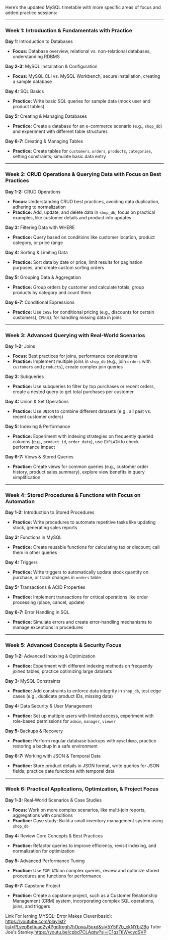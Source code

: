Here’s the updated MySQL timetable with more specific areas of focus and added practice sessions:

---

### **Week 1: Introduction & Fundamentals with Practice**
**Day 1:** Introduction to Databases  
- **Focus:** Database overview, relational vs. non-relational databases, understanding RDBMS

**Day 2-3:** MySQL Installation & Configuration  
- **Focus:** MySQL CLI vs. MySQL Workbench, secure installation, creating a sample database

**Day 4:** SQL Basics  
- **Practice:** Write basic SQL queries for sample data (mock user and product tables)

**Day 5:** Creating & Managing Databases  
- **Practice:** Create a database for an e-commerce scenario (e.g., `shop_db`) and experiment with different table structures

**Day 6-7:** Creating & Managing Tables  
- **Practice:** Create tables for `customers`, `orders`, `products`, `categories`, setting constraints; simulate basic data entry

---

### **Week 2: CRUD Operations & Querying Data with Focus on Best Practices**
**Day 1-2:** CRUD Operations  
- **Focus:** Understanding CRUD best practices, avoiding data duplication, adhering to normalization
- **Practice:** Add, update, and delete data in `shop_db`; focus on practical examples, like customer details and product info updates

**Day 3:** Filtering Data with WHERE  
- **Practice:** Query based on conditions like customer location, product category, or price range

**Day 4:** Sorting & Limiting Data  
- **Practice:** Sort data by date or price, limit results for pagination purposes, and create custom sorting orders

**Day 5:** Grouping Data & Aggregation  
- **Practice:** Group orders by customer and calculate totals, group products by category and count them

**Day 6-7:** Conditional Expressions  
- **Practice:** Use `CASE` for conditional pricing (e.g., discounts for certain customers), `IFNULL` for handling missing data in joins

---

### **Week 3: Advanced Querying with Real-World Scenarios**
**Day 1-2:** Joins  
- **Focus:** Best practices for joins, performance considerations
- **Practice:** Implement multiple joins in `shop_db` (e.g., join `orders` with `customers` and `products`), create complex join queries

**Day 3:** Subqueries  
- **Practice:** Use subqueries to filter by top purchases or recent orders, create a nested query to get total purchases per customer

**Day 4:** Union & Set Operations  
- **Practice:** Use `UNION` to combine different datasets (e.g., all past vs. recent customer orders)

**Day 5:** Indexing & Performance  
- **Practice:** Experiment with indexing strategies on frequently queried columns (e.g., `product_id`, `order_date`), use `EXPLAIN` to check performance impact

**Day 6-7:** Views & Stored Queries  
- **Practice:** Create views for common queries (e.g., customer order history, product sales summary), explore view benefits in query simplification

---

### **Week 4: Stored Procedures & Functions with Focus on Automation**
**Day 1-2:** Introduction to Stored Procedures  
- **Practice:** Write procedures to automate repetitive tasks like updating stock, generating sales reports

**Day 3:** Functions in MySQL  
- **Practice:** Create reusable functions for calculating tax or discount; call them in other queries

**Day 4:** Triggers  
- **Practice:** Write triggers to automatically update stock quantity on purchase, or track changes in `orders` table

**Day 5:** Transactions & ACID Properties  
- **Practice:** Implement transactions for critical operations like order processing (place, cancel, update)

**Day 6-7:** Error Handling in SQL  
- **Practice:** Simulate errors and create error-handling mechanisms to manage exceptions in procedures

---

### **Week 5: Advanced Concepts & Security Focus**
**Day 1-2:** Advanced Indexing & Optimization  
- **Practice:** Experiment with different indexing methods on frequently joined tables, practice optimizing large datasets

**Day 3:** MySQL Constraints  
- **Practice:** Add constraints to enforce data integrity in `shop_db`, test edge cases (e.g., duplicate product IDs, missing data)

**Day 4:** Data Security & User Management  
- **Practice:** Set up multiple users with limited access, experiment with role-based permissions for `admin`, `manager`, `viewer`

**Day 5:** Backups & Recovery  
- **Practice:** Perform regular database backups with `mysqldump`, practice restoring a backup in a safe environment

**Day 6-7:** Working with JSON & Temporal Data  
- **Practice:** Store product details in JSON format, write queries for JSON fields; practice date functions with temporal data

---

### **Week 6: Practical Applications, Optimization, & Project Focus**
**Day 1-3:** Real-World Scenarios & Case Studies  
- **Focus:** Work on more complex scenarios, like multi-join reports, aggregations with conditions
- **Practice:** Case study: Build a small inventory management system using `shop_db`

**Day 4:** Review Core Concepts & Best Practices  
- **Practice:** Refactor queries to improve efficiency, revisit indexing, and normalization for optimization

**Day 5:** Advanced Performance Tuning  
- **Practice:** Use `EXPLAIN` on complex queries, review and optimize stored procedures and functions for performance

**Day 6-7:** Capstone Project  
- **Practice:** Create a capstone project, such as a Customer Relationship Management (CRM) system, incorporating complex SQL operations, joins, and triggers

Link For lerning MYSQL:
Error Makes Clever(basic): https://youtube.com/playlist?list=PLvepBxfiuao2y4Pgdfregh7hOpxaJ5oxd&si=5Y5P7b_ckNYbiZBo
Tutor Joe's Stanley:https://youtu.be/cpbd7CLAqtw?si=jC1gzTtIWvcydSVP